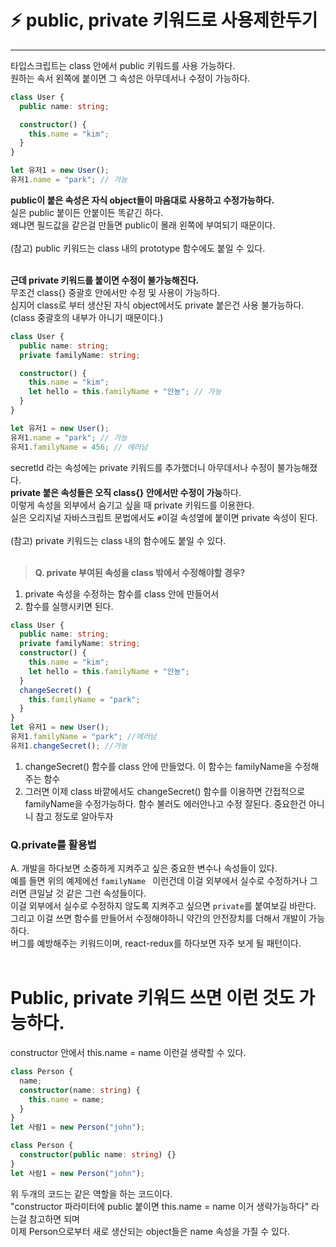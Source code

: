 # ⚡️ public, private 키워드로 사용제한두기

---

타입스크립트는 class 안에서 public 키워드를 사용 가능하다.</br>
원하는 속서 왼쪽에 붙이면 그 속성은 아무데서나 수정이 가능하다.</br>

```ts
class User {
  public name: string;

  constructor() {
    this.name = "kim";
  }
}

let 유저1 = new User();
유저1.name = "park"; // 가능
```

**public이 붙은 속성은 자식 object들이 마음대로 사용하고 수정가능하다.**</br>
실은 public 붙이든 안붙이든 똑같긴 하다.</br>
왜냐면 필드값을 같은걸 만들면 public이 몰래 왼쪽에 부여되기 때문이다.</br>
</br>
(참고) public 키워드는 class 내의 prototype 함수에도 붙일 수 있다.</br>
</br>

**근데 private 키워드를 붙이면 수정이 불가능해진다.**</br>
무조건 class{} 중괄호 안에서만 수정 및 사용이 가능하다.</br>
심지어 class로 부터 생산된 자식 object에서도 private 붙은건 사용 불가능하다.</br>
(class 중괄호의 내부가 아니기 때문이다.)</br>

```ts
class User {
  public name: string;
  private familyName: string;

  constructor() {
    this.name = "kim";
    let hello = this.familyName + "안뇽"; // 가능
  }
}

let 유저1 = new User();
유저1.name = "park"; // 가능
유저1.familyName = 456; // 에러남
```

secretld 라는 속성에는 private 키워드를 추가했더니 아무데서나 수정이 불가능해졌다.</br>
**private 붙은 속성들은 오직 class{} 안에서만 수정이 가능**하다.</br>
이렇게 속성을 외부에서 숨기고 싶을 때 private 키워드를 이용한다.</br>
실은 오리지널 자바스크립트 문법에서도 `#`이걸 속성옆에 붙이면 private 속성이 된다.</br>
</br>
(참고) private 키워드는 class 내의 함수에도 붙일 수 있다.</br>
</br>

> **Q. private 부여된 속성을 class 밖에서 수정해야할 경우?**

1. private 속성을 수정하는 함수를 class 안에 만들어서
2. 함수를 실행시키면 된다.

```ts
class User {
  public name: string;
  private familyName: string;
  constructor() {
    this.name = "kim";
    let hello = this.familyName + "안뇽";
  }
  changeSecret() {
    this.familyName = "park";
  }
}
let 유저1 = new User();
유저1.familyName = "park"; //에러남
유저1.changeSecret(); //가능
```

1. changeSecret() 함수를 class 안에 만들었다.
   이 함수는 familyName을 수정해주는 함수
2. 그러면 이제 class 바깥에서도 changeSecret() 함수를 이용하면 간접적으로 familyName을 수정가능하다.
   함수 불러도 에러안나고 수정 잘된다.
   중요한건 아니니 참고 정도로 알아두자

### Q.private를 활용법

A. 개발을 하다보면 소중하게 지켜주고 싶은 중요한 변수나 속성들이 있다.</br>
예를 들면 위의 예제에선 `familyName ` 이런건데 이걸 외부에서 실수로 수정하거나 그러면 큰일날 것 같은 그런 속성들이다.</br>
이걸 외부에서 실수로 수정하지 않도록 지켜주고 싶으면 `private`를 붙여보길 바란다.</br>
그리고 이걸 쓰면 함수를 만들어서 수정해야하니 약간의 안전장치를 더해서 개발이 가능하다.</br>
버그를 예방해주는 키워드이며, react-redux를 하다보면 자주 보게 될 패턴이다.</br>
</br>

# Public, private 키워드 쓰면 이런 것도 가능하다.

constructor 안에서 this.name = name 이런걸 생략할 수 있다.

```ts
class Person {
  name;
  constructor(name: string) {
    this.name = name;
  }
}
let 사람1 = new Person("john");

class Person {
  constructor(public name: string) {}
}
let 사람1 = new Person("john");
```

위 두개의 코드는 같은 역할을 하는 코드이다.</br>
"constructor 파라미터에 public 붙이면 this.name = name 이거 생략가능하다" 라는걸 참고하면 되며</br>
이제 Person으로부터 새로 생산되는 object들은 name 속성을 가질 수 있다.
